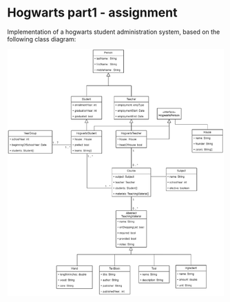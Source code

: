 # Hogwarts part1 - assignment

Implementation of a hogwarts student administration system, based on the following class diagram:

![Class diagram](https://github.com/osman-butt/hogwarts1-assignment/blob/main/docs/classDiagram.png)

